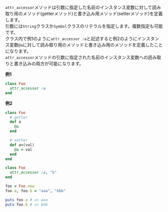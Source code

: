 `attr_accessor`メソッドは引数に指定した名前のインスタンス変数に対して読み取り用のメソッド(getterメソッド)と書き込み用メソッド(setterメソッド)を定義します。  
引数には`String`クラスか`Symbol`クラスのリテラルを指定します。複数指定も可能です。  
クラス内で例1のように`attr_accessor :a`と記述すると例2のようにインスタンス変数`@a`に対して読み取り用のメソッドと書き込み用のメソッドを定義したことになります。  
`attr_accessor`メソッドの引数に指定された名前のインスタンス変数への読み取りと書き込みの両方が可能になります。

**例1**

```ruby
class Foo
  attr_accessor :a
end
```

**例2**
```ruby
class Foo
  # getter
  def a
    @a
  end

  # setter
  def a=(val)
    @a = val
  end
end
```

```ruby
class Foo
  attr_accessor :a, "b"
end

foo = Foo.new
foo.a, foo.b = "aaa", "bbb"

puts foo.a # => aaa
puts foo.b # => bbb
```